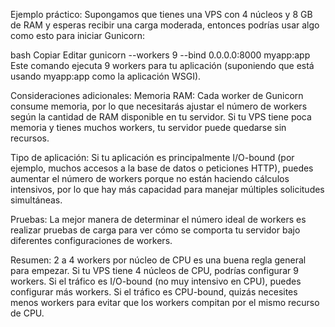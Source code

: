 Ejemplo práctico:
Supongamos que tienes una VPS con 4 núcleos y 8 GB de RAM y esperas recibir una carga moderada, entonces podrías usar algo como esto para iniciar Gunicorn:

bash
Copiar
Editar
gunicorn --workers 9 --bind 0.0.0.0:8000 myapp:app
Este comando ejecuta 9 workers para tu aplicación (suponiendo que está usando myapp:app como la aplicación WSGI).

Consideraciones adicionales:
Memoria RAM: Cada worker de Gunicorn consume memoria, por lo que necesitarás ajustar el número de workers según la cantidad de RAM disponible en tu servidor. Si tu VPS tiene poca memoria y tienes muchos workers, tu servidor puede quedarse sin recursos.

Tipo de aplicación: Si tu aplicación es principalmente I/O-bound (por ejemplo, muchos accesos a la base de datos o peticiones HTTP), puedes aumentar el número de workers porque no están haciendo cálculos intensivos, por lo que hay más capacidad para manejar múltiples solicitudes simultáneas.

Pruebas: La mejor manera de determinar el número ideal de workers es realizar pruebas de carga para ver cómo se comporta tu servidor bajo diferentes configuraciones de workers.

Resumen:
2 a 4 workers por núcleo de CPU es una buena regla general para empezar.
Si tu VPS tiene 4 núcleos de CPU, podrías configurar 9 workers.
Si el tráfico es I/O-bound (no muy intensivo en CPU), puedes configurar más workers.
Si el tráfico es CPU-bound, quizás necesites menos workers para evitar que los workers compitan por el mismo recurso de CPU.